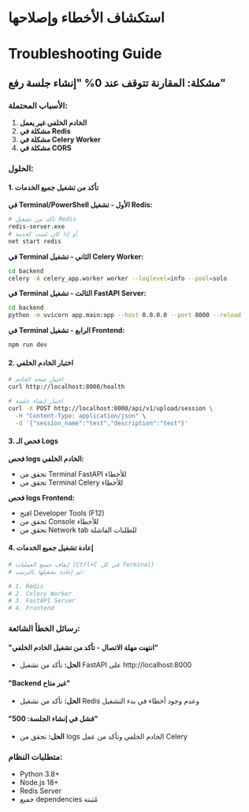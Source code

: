 # استكشاف الأخطاء وإصلاحها
# Troubleshooting Guide

## مشكلة: المقارنة تتوقف عند 0% "إنشاء جلسة رفع"

### الأسباب المحتملة:
1. **الخادم الخلفي غير يعمل**
2. **مشكلة في Redis** 
3. **مشكلة في Celery Worker**
4. **مشكلة في CORS**

### الحلول:

#### 1. تأكد من تشغيل جميع الخدمات

**في Terminal/PowerShell الأول - تشغيل Redis:**
```bash
# تأكد من تشغيل Redis
redis-server.exe
# أو إذا كان مُثبت كخدمة
net start redis
```

**في Terminal الثاني - تشغيل Celery Worker:**
```bash
cd backend
celery -A celery_app.worker worker --loglevel=info --pool=solo
```

**في Terminal الثالث - تشغيل FastAPI Server:**
```bash
cd backend
python -m uvicorn app.main:app --host 0.0.0.0 --port 8000 --reload
```

**في Terminal الرابع - تشغيل Frontend:**
```bash
npm run dev
```

#### 2. اختبار الخادم الخلفي

```bash
# اختبار صحة الخادم
curl http://localhost:8000/health

# اختبار إنشاء جلسة
curl -X POST http://localhost:8000/api/v1/upload/session \
  -H "Content-Type: application/json" \
  -d '{"session_name":"test","description":"test"}'
```

#### 3. فحص الـ Logs

**فحص logs الخادم الخلفي:**
- تحقق من Terminal FastAPI للأخطاء
- تحقق من Terminal Celery للأخطاء

**فحص logs Frontend:**
- افتح Developer Tools (F12)
- تحقق من Console للأخطاء
- تحقق من Network tab للطلبات الفاشلة

#### 4. إعادة تشغيل جميع الخدمات

```bash
# إيقاف جميع العمليات (Ctrl+C في كل Terminal)
# ثم إعادة تشغيلها بالترتيب:

# 1. Redis
# 2. Celery Worker  
# 3. FastAPI Server
# 4. Frontend
```

### رسائل الخطأ الشائعة:

#### "انتهت مهلة الاتصال - تأكد من تشغيل الخادم الخلفي"
- **الحل:** تأكد من تشغيل FastAPI على http://localhost:8000

#### "Backend غير متاح"
- **الحل:** تأكد من تشغيل Redis وعدم وجود أخطاء في بدء التشغيل

#### "فشل في إنشاء الجلسة: 500"
- **الحل:** تحقق من logs الخادم الخلفي وتأكد من عمل Celery

### متطلبات النظام:
- Python 3.8+
- Node.js 18+
- Redis Server
- جميع dependencies مُثبتة 